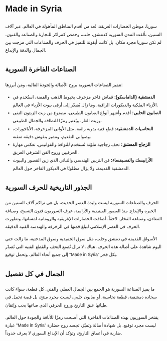<div style="font-family: Arial, sans-serif; line-height: 1.8;">
  <h1>Made in Syria</h1>

  <p>
    سوريا، موطن الحضارات العريقة، تُعد من أقدم المناطق المأهولة في العالم. عبر آلاف السنين، تألقت المدن السورية كدمشق، حلب، وحمص كمراكز للتجارة والصناعة والفنون. لم تكن سوريا مجرد مكان، بل كانت أيقونة للتميز في الحرف والصناعات التي مزجت بين الجمال والدقة والإبداع.
  </p>

  <h2>الصناعات الفاخرة السورية</h2>
  <p>
    تتميز الصناعات السورية بروح الأصالة والجودة العالية، ومن أبرزها:
    <ul>
      <li><strong>الدمشقية (الداماسكو):</strong> قماش فاخر مزخرف بخيوط الذهب والفضة، استُخدم في الأزياء الملكية والديكورات الراقية، وما زال يُصدّر إلى أرقى بيوت الأزياء في العالم.</li>
      <li><strong>الصابون الحلبي:</strong> أقدم وأشهر أنواع الصابون الطبيعي، مصنوع من زيت الزيتون النقي وزيت الغار، ويُعتبر رمزًا للنظافة والجمال الطبيعي.</li>
      <li><strong>النحاسيات الدمشقية:</strong> قطع فنية يدوية رائعة، مثل الأواني المزخرفة، الأباجورات، وصواني التقديم، وتتميز بنقوش دقيقة متقنة.</li>
      <li><strong>الزجاج المعشق:</strong> تحف زجاجية ملوّنة تُستخدم للنوافذ والفوانيس، تعكس مهارة الحرفيين وروح الفن الشرقي العريق.</li>
      <li><strong>الأرابيسك والفسيفساء:</strong> فن التزيين الهندسي والنباتي الذي زين القصور والبيوت الدمشقية القديمة، ولا يزال مطلوبًا في الديكور الفاخر حول العالم.</li>
    </ul>
  </p>


  <h2>الجذور التاريخية للحرف السورية</h2>
  <p>
    الحرف والصناعات السورية ليست وليدة العصر الحديث، بل هي تراكم آلاف السنين من الخبرة والإبداع. منذ العصور الفينيقية والآرامية، عرف السوريون فنون النسيج، وصياغة المعادن، وصناعة الفخار. لاحقاً، أضافت الحضارات الإغريقية والرومانية لمساتها، وتطورت الحرف في العصر الإسلامي لتبلغ قمتها في الزخرفة والهندسة الفنية الدقيقة.
  </p>

  <p>
    الأسواق القديمة في دمشق وحلب، مثل سوق الحميدية وسوق المدحتية، ما زالت حتى اليوم شاهدة على أصالة هذه الحرف. هناك، لا تزال تُصنع التحف والقطع الفنية التي تُصدّر إلى جميع أنحاء العالم، وتحمل توقيع "Made in Syria" بكل فخر.
  </p>

  <h2>الجمال في كل تفصيل</h2>
  <p>
    ما يميز الصناعة السورية هو الجمع بين الجمال العملي والفني. كل قطعة، سواء كانت سجادة دمشقية، قطعة نحاسية، أو صابون حلبي، ليست مجرد منتج، بل قصة تحمل في طياتها عبق التاريخ وروح الحرفي الذي صاغها بحب وإتقان.
  </p>


  <p>
    يفتخر السوريون بهذه الصناعات الفاخرة التي أصبحت رمزًا للأناقة والجودة حول العالم. عبارة "Made in Syria" ليست مجرد توقيع، بل شهادة أصالة وتميّز، تجسد روح حضارة ضاربة في أعماق التاريخ، وتؤكد أن الإبداع السوري لا يعرف حدوداً.
  </p>
</div>
